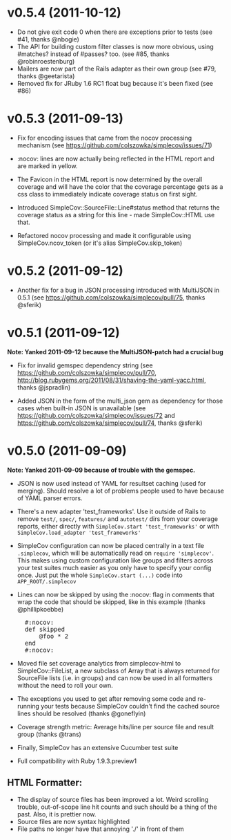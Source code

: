 v0.5.4 (2011-10-12)
===================

  * Do not give exit code 0 when there are exceptions prior to tests (see #41, thanks @nbogie)
  * The API for building custom filter classes is now more obvious, using #matches? instead of #passes? too. 
    (see #85, thanks @robinroestenburg)
  * Mailers are now part of the Rails adapter as their own group (see #79, thanks @geetarista)
  * Removed fix for JRuby 1.6 RC1 float bug because it's been fixed (see #86)

v0.5.3 (2011-09-13)
===================

  * Fix for encoding issues that came from the nocov processing mechanism
    (see https://github.com/colszowka/simplecov/issues/71)
  * :nocov: lines are now actually being reflected in the HTML report and are marked in yellow.
  
  * The Favicon in the HTML report is now determined by the overall coverage and will have the color
    that the coverage percentage gets as a css class to immediately indicate coverage status on first sight.
    
  * Introduced SimpleCov::SourceFile::Line#status method that returns the coverage status
    as a string for this line - made SimpleCov::HTML use that.
  * Refactored nocov processing and made it configurable using SimpleCov.ncov_token (or it's
    alias SimpleCov.skip_token)

v0.5.2 (2011-09-12)
===================

  * Another fix for a bug in JSON processing introduced with MultiJSON in 0.5.1
    (see https://github.com/colszowka/simplecov/pull/75, thanks @sferik)

v0.5.1 (2011-09-12)
===================
**Note: Yanked 2011-09-12 because the MultiJSON-patch had a crucial bug**

  * Fix for invalid gemspec dependency string (see https://github.com/colszowka/simplecov/pull/70,
    http://blog.rubygems.org/2011/08/31/shaving-the-yaml-yacc.html, thanks @jspradlin)
    
  * Added JSON in the form of the multi_json gem as dependency for those cases when built-in JSON
    is unavailable (see https://github.com/colszowka/simplecov/issues/72 
    and https://github.com/colszowka/simplecov/pull/74, thanks @sferik)

v0.5.0 (2011-09-09)
===================
**Note: Yanked 2011-09-09 because of trouble with the gemspec.**

  * JSON is now used instead of YAML for resultset caching (used for merging). Should resolve
    a lot of problems people used to have because of YAML parser errors.

  * There's a new adapter 'test_frameworks'. Use it outside of Rails to remove `test/`,
    `spec/`, `features/` and `autotest/` dirs from your coverage reports, either directly
    with `SimpleCov.start 'test_frameworks'` or with `SimpleCov.load_adapter 'test_frameworks'`

  * SimpleCov configuration can now be placed centrally in a text file `.simplecov`, which will
    be automatically read on `require 'simplecov'`. This makes using custom configuration like
    groups and filters across your test suites much easier as you only have to specify your config
    once. Just put the whole `SimpleCov.start (...)` code into `APP_ROOT/.simplecov`

  * Lines can now be skipped by using the :nocov: flag in comments that wrap the code that should be
    skipped, like in this example (thanks @phillipkoebbe)

    <pre>
      #:nocov:
      def skipped
    	  @foo * 2
      end
      #:nocov:
    </pre>

  * Moved file set coverage analytics from simplecov-html to SimpleCov::FileList, a new subclass
    of Array that is always returned for SourceFile lists (i.e. in groups) and can now be used
    in all formatters without the need to roll your own.

  * The exceptions you used to get after removing some code and re-running your tests because SimpleCov
    couldn't find the cached source lines should be resolved (thanks @goneflyin)

  * Coverage strength metric: Average hits/line per source file and result group (thanks @trans)

  * Finally, SimpleCov has an extensive Cucumber test suite

  * Full compatibility with Ruby 1.9.3.preview1

HTML Formatter:
---------------

  * The display of source files has been improved a lot. Weird scrolling trouble, out-of-scope line hit counts
    and such should be a thing of the past. Also, it is prettier now.
  * Source files are now syntax highlighted
  * File paths no longer have that annoying './' in front of them
